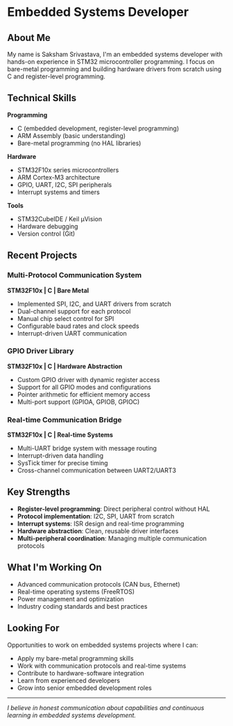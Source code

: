 # Embedded Systems Developer

## About Me
My name is Saksham Srivastava, I'm an embedded systems developer with hands-on experience in STM32 microcontroller programming. I focus on bare-metal programming and building hardware drivers from scratch using C and register-level programming.

## Technical Skills

**Programming**
- C (embedded development, register-level programming)
- ARM Assembly (basic understanding)
- Bare-metal programming (no HAL libraries)

**Hardware**
- STM32F10x series microcontrollers
- ARM Cortex-M3 architecture
- GPIO, UART, I2C, SPI peripherals
- Interrupt systems and timers

**Tools**
- STM32CubeIDE / Keil µVision
- Hardware debugging
- Version control (Git)

## Recent Projects

### Multi-Protocol Communication System
**STM32F10x | C | Bare Metal**
- Implemented SPI, I2C, and UART drivers from scratch
- Dual-channel support for each protocol
- Manual chip select control for SPI
- Configurable baud rates and clock speeds
- Interrupt-driven UART communication

### GPIO Driver Library
**STM32F10x | C | Hardware Abstraction**
- Custom GPIO driver with dynamic register access
- Support for all GPIO modes and configurations
- Pointer arithmetic for efficient memory access
- Multi-port support (GPIOA, GPIOB, GPIOC)

### Real-time Communication Bridge
**STM32F10x | C | Real-time Systems**
- Multi-UART bridge system with message routing
- Interrupt-driven data handling
- SysTick timer for precise timing
- Cross-channel communication between UART2/UART3

## Key Strengths
- **Register-level programming**: Direct peripheral control without HAL
- **Protocol implementation**: I2C, SPI, UART from scratch
- **Interrupt systems**: ISR design and real-time programming
- **Hardware abstraction**: Clean, reusable driver interfaces
- **Multi-peripheral coordination**: Managing multiple communication protocols

## What I'm Working On
- Advanced communication protocols (CAN bus, Ethernet)
- Real-time operating systems (FreeRTOS)
- Power management and optimization
- Industry coding standards and best practices

## Looking For
Opportunities to work on embedded systems projects where I can:
- Apply my bare-metal programming skills
- Work with communication protocols and real-time systems
- Contribute to hardware-software integration
- Learn from experienced developers
- Grow into senior embedded development roles

---

*I believe in honest communication about capabilities and continuous learning in embedded systems development.*